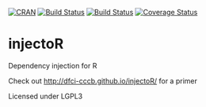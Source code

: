 [![CRAN](http://www.r-pkg.org/badges/version/description)](http://www.r-pkg.org/pkg/description) [![Build Status](https://travis-ci.org/dfci-cccb/injectoR.svg?branch=master)](https://travis-ci.org/dfci-cccb/injectoR) [![Build Status](https://ci.appveyor.com/api/projects/status/github/dfci-cccb/injectoR?svg=true)](https://ci.appveyor.com/project/lev-kuznetsov/injector-ad8op) [![Coverage Status](https://coveralls.io/repos/dfci-cccb/injectoR/badge.svg)](https://coveralls.io/r/dfci-cccb/injectoR)

injectoR
========

Dependency injection for R

Check out http://dfci-cccb.github.io/injectoR/ for a primer

Licensed under LGPL3

